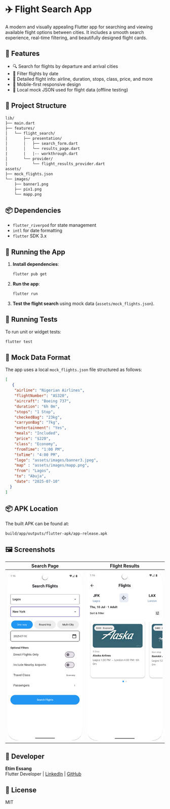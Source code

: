 # ✈️ Flight Search App

A modern and visually appealing Flutter app for searching and viewing available flight options between cities. It includes a smooth search experience, real-time filtering, and beautifully designed flight cards.

## 🚀 Features

- 🔍 Search for flights by departure and arrival cities
- 📅 Filter flights by date
- 🧾 Detailed flight info: airline, duration, stops, class, price, and more
- 📱 Mobile-first responsive design
- 💾 Local mock JSON used for flight data (offline testing)

## 📂 Project Structure

```
lib/
├── main.dart
├── features/
│   └── flight_search/
│       ├── presentation/
│       │   ├── search_form.dart
│       │   └── results_page.dart
|       |   |-- workthrough.dart
│       └── provider/
│           └── flight_results_provider.dart
assets/
├── mock_flights.json
└── images/
    ├── banner1.png
    ├── pix1.png
    └── mapp.png
```

## 📦 Dependencies

- `flutter_riverpod` for state management
- `intl` for date formatting
- `flutter` SDK 3.x

## 🧪 Running the App

1. **Install dependencies**:
   ```bash
   flutter pub get
   ```

2. **Run the app**:
   ```bash
   flutter run
   ```

3. **Test the flight search** using mock data (`assets/mock_flights.json`).

## 🧪 Running Tests

To run unit or widget tests:
```bash
flutter test
```

## 📝 Mock Data Format

The app uses a local `mock_flights.json` file structured as follows:

```json
[
   {
    "airline": "Nigerian Airlines",
    "flightNumber": "AS320",
    "aircraft": "Boeing 737",
    "duration": "6h 0m",
    "stops": "1 Stop",
    "checkedBag": "23kg",
    "carryonBag": "7kg",
    "entertainment": "Yes",
    "meals": "Included",
    "price": "$220",
    "class": "Economy",
    "fromTime": "1:00 PM",
    "toTime": "4:00 PM",
    "logo": "assets/images/banner3.jpeg",
    "map" : "assets/images/mapp.png",
    "from": "Lagos",
    "to": "Abuja",
    "date": "2025-07-10"
  }
]
```

## 📦 APK Location
The built APK can be found at:
```
build/app/outputs/flutter-apk/app-release.apk
```

## 🖼 Screenshots

| Search Page | Flight Results |
|-------------|----------------|
| ![Search](screenshots/screen1.png) | ![Results](screenshots/screen2.png) |

## 📝 Developer

**Etim Essang**  
Flutter Developer | [LinkedIn](https://www.linkedin.com/in/etim-essang-6bb637a7/) | [GitHub](https://github.com/demsoft)
## 📄 License
MIT
